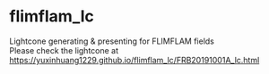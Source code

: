 # flimflam_lc
Lightcone generating &amp; presenting for FLIMFLAM fields  
Please check the lightcone at https://yuxinhuang1229.github.io/flimflam_lc/FRB20191001A_lc.html
